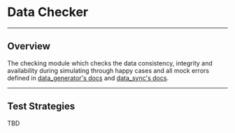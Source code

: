 # Data Checker

---
## Overview
The checking module which checks the data consistency, integrity and availability during simulating through happy cases and all mock errors defined in [data_generator's docs](../mini_data_generator/readme.md) and [data_sync's docs](../mini_data_sync/readme.md).

---
## Test Strategies
TBD